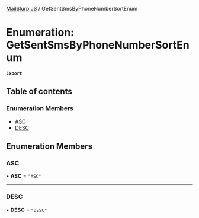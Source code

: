 [MailSlurp JS](../README.md) / GetSentSmsByPhoneNumberSortEnum

# Enumeration: GetSentSmsByPhoneNumberSortEnum

**`Export`**

## Table of contents

### Enumeration Members

- [ASC](GetSentSmsByPhoneNumberSortEnum.md#asc)
- [DESC](GetSentSmsByPhoneNumberSortEnum.md#desc)

## Enumeration Members

### ASC

• **ASC** = ``"ASC"``

___

### DESC

• **DESC** = ``"DESC"``
